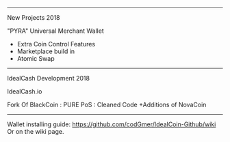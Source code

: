 ------------------------------------------------------------
New Projects 2018

"PYRA" Universal Merchant Wallet 

- Extra Coin Control Features
- Marketplace build in
- Atomic Swap
------------------------------------------------------------

IdealCash Development 2018

IdealCash.io

Fork Of BlackCoin : PURE PoS : Cleaned Code
+Additions of NovaCoin

------------------------------------------------------------
Wallet installing guide: https://github.com/codGmer/IdealCoin-Github/wiki
Or on the wiki page.
